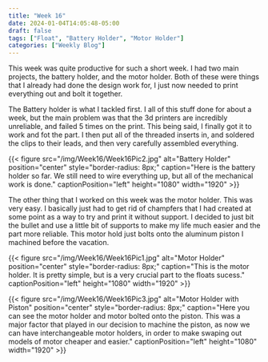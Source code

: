 ```yaml
---
title: "Week 16"
date: 2024-01-04T14:05:48-05:00
draft: false
tags: ["Float", "Battery Holder", "Motor Holder"]
categories: ["Weekly Blog"]
---
```


This week was quite productive for such a short week. I had two main projects, the battery holder, and the motor holder. Both of  these were things that I already had done the design work for, I just now needed to  print everything out and bolt it together. 

The Battery holder is what I tackled first. I all of this stuff done for about a week, but the main problem was that the 3d printers are incredibly unreliable, and failed 5 times on the print. This being said, I finally got it to work and fot the part. I then put all of the threaded inserts in, and soldered the clips to their leads, and then very carefully assembled everything. 

{{< figure src="/img/Week16/Week16Pic2.jpg" alt="Battery Holder" position="center" style="border-radius: 8px;" caption="Here is the battery holder so far. We still need to wire everything up, but all of the mechanical work is done." captionPosition="left" height="1080" width="1920" >}}

The other thing that I worked on this week was the motor holder. This was very easy. I basically just had to get rid of champfers that I had created at some point as a way to try and print it without support. I decided to just bit the bullet and use a little bit of supports to make my life much easier and the part more reliable. This motor hold just bolts onto the aluminum piston I machined before the vacation. 

{{< figure src="/img/Week16/Week16Pic1.jpg" alt="Motor Holder" position="center" style="border-radius: 8px;" caption="This is the motor holder. It is pretty simple, but is a very crucial part to the floats sucess." captionPosition="left" height="1080" width="1920" >}}

{{< figure src="/img/Week16/Week16Pic3.jpg" alt="Motor Holder with Piston" position="center" style="border-radius: 8px;" caption="Here you can see the motor holder and motor bolted onto the piston. This was a major factor that played in our decision to machine the piston, as now we can have interchangeable motor holders, in order to make swaping out models of motor cheaper and easier." captionPosition="left" height="1080" width="1920" >}}